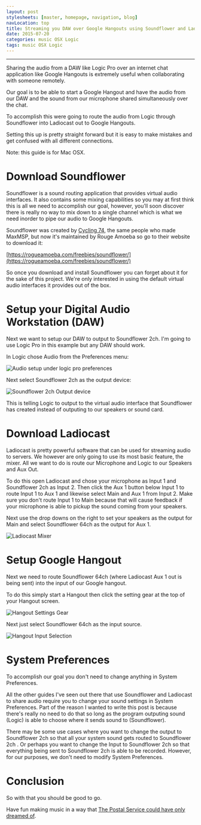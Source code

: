 ```yaml
---
layout: post
stylesheets: [master, homepage, navigation, blog]
navLocation: top 
title: Streaming you DAW over Google Hangouts using Soundflower and Ladiocast
date: 2015-07-20
categories: music OSX Logic
tags: music OSX Logic
---
```


---

Sharing the audio from a DAW like Logic Pro over an internet chat application like Google Hangouts
is extremely useful when collaborating with someone remotely.

Our goal is to be able to start a Google Hangout and have the audio from our DAW and the sound from
our microphone shared simultaneously over the chat.

To accomplish this were going to route the audio from Logic through Soundflower into Ladiocast out
to Google Hangouts.

Setting this up is pretty straight forward but it is easy to make mistakes and
get confused with all different connections.


Note: this guide is for Mac OSX.

# Download Soundflower
Soundflower is a sound routing application that provides virtual audio interfaces. It also contains
some mixing capabilities so you may at first think this is all we need to accomplish
our goal, however, you'll soon discover there is really no way to mix down to a single channel
which is what we need inorder to pipe our audio to Google Hangouts.

Soundflower was created by [Cycling 74](https://cycling74.com/), the same people who made MaxMSP,
but now it's maintained by Rouge Amoeba so go to their website to download it:

[https://rogueamoeba.com/freebies/soundflower/](https://rogueamoeba.com/freebies/soundflower/)

So once you download and install Soundflower you can forget about it for the sake of this project.
We're only interested in using the default virtual audio interfaces it provides out of the box. 


# Setup your Digital Audio Workstation (DAW)

Next we want to setup our DAW to output to Soundflower 2ch. I'm going to use Logic Pro in this
example but any DAW should work.

In Logic chose Audio from the Preferences menu:

![Audio setup under logic pro preferences](https://s3.amazonaws.com/JKPortfolio/img/blog/stream-logic-to-gchat/logic_preferences_menu.png)


Next select Soundflower 2ch as the output device:

![Soundflower 2ch Output device](https://s3.amazonaws.com/JKPortfolio/img/blog/stream-logic-to-gchat/logic_devices.png)

This is telling Logic to output to the virtual audio interface that Soundflower has created instead
of outputing to our speakers or sound card.


# Download Ladiocast

Ladiocast is pretty powerful software that can be used for streaming audio to servers. We however
are only going to use its most basic feature, the mixer. All we want to do is route our Microphone
and Logic to our Speakers and Aux Out.

To do this open Ladiocast and chose your microphone as Input 1 and Soundflower 2ch as Input 2. Then
click the Aux 1 button below Input 1 to route Input 1 to Aux 1 and likewise select Main and Aux 1
from Input 2. Make sure you don't route Input 1 to Main because that will cause feedback if your
microphone is able to pickup the sound coming from your speakers.

Next use the drop downs on the right to set your speakers as the output for Main and select
Soundflower 64ch as the output for Aux 1.

![Ladiocast Mixer](https://s3.amazonaws.com/JKPortfolio/img/blog/stream-logic-to-gchat/ladiocast_mixer.png)


# Setup Google Hangout

Next we need to route Soundflower 64ch (where Ladiocast Aux 1 out is being sent) into the input of
our Google hangout.

To do this simply start a Hangout then click the setting gear at the top of your Hangout screen.

![Hangout Settings Gear](https://s3.amazonaws.com/JKPortfolio/img/blog/stream-logic-to-gchat/hangout_settings_gear.png)

Next just select Soundflower 64ch as the input source.

![Hangout Input Selection](https://s3.amazonaws.com/JKPortfolio/img/blog/stream-logic-to-gchat/hangout_input_selection.png)

# System Preferences

To accomplish our goal you don't need to change anything in System Preferences.

All the other guides I've seen out there that use Soundflower and Ladiocast to share audio require
you to change your sound settings in System Preferences. Part of the reason I wanted to write this
post is because there's really no need to do that so long as the program outputing sound (Logic)
is able to choose where it sends sound to (Soundflower).

There may be some use cases where you want to change the output to Soundflower 2ch so that all your
system sound gets routed to Soundflower 2ch . Or perhaps you want to change the Input to Soundflower
2ch so that everything being sent to Soundflower 2ch is able to be recorded. However, for our
purposes, we don't need to modify System Preferences.


# Conclusion

So with that you should be good to go.

Have fun making music in a way that [The Postal Service could  have only dreamed of](https://en.wikipedia.org/wiki/The_Postal_Service#Formation_.282001-2003.29).

